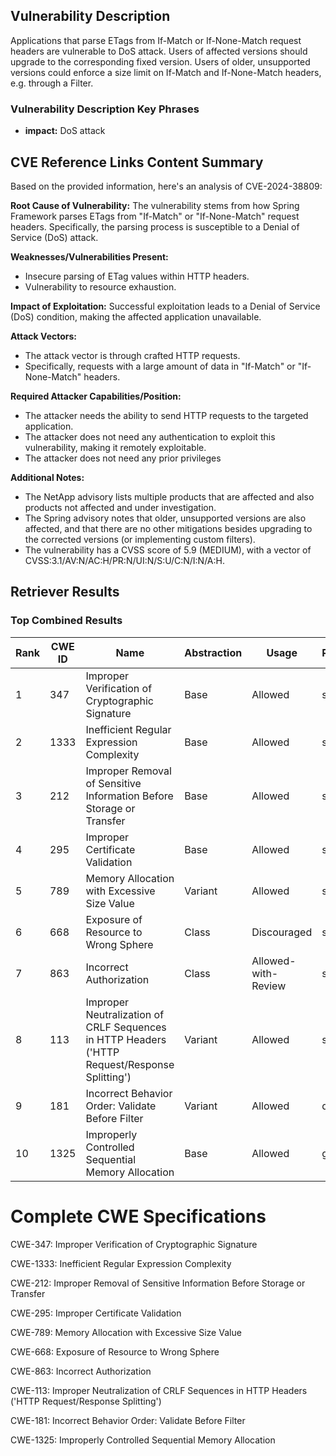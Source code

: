 ## Vulnerability Description
Applications that parse ETags from If-Match or If-None-Match request headers are vulnerable to DoS attack. Users of affected versions should upgrade to the corresponding fixed version. Users of older, unsupported versions could enforce a size limit on If-Match and If-None-Match headers, e.g. through a Filter.

### Vulnerability Description Key Phrases
- **impact:** DoS attack

## CVE Reference Links Content Summary
Based on the provided information, here's an analysis of CVE-2024-38809:

**Root Cause of Vulnerability:**
The vulnerability stems from how Spring Framework parses ETags from "If-Match" or "If-None-Match" request headers.  Specifically, the parsing process is susceptible to a Denial of Service (DoS) attack.

**Weaknesses/Vulnerabilities Present:**
- Insecure parsing of ETag values within HTTP headers.
- Vulnerability to resource exhaustion.

**Impact of Exploitation:**
Successful exploitation leads to a Denial of Service (DoS) condition, making the affected application unavailable.

**Attack Vectors:**
- The attack vector is through crafted HTTP requests.
- Specifically, requests with a large amount of data in "If-Match" or "If-None-Match" headers.

**Required Attacker Capabilities/Position:**
- The attacker needs the ability to send HTTP requests to the targeted application.
- The attacker does not need any authentication to exploit this vulnerability, making it remotely exploitable.
- The attacker does not need any prior privileges

**Additional Notes:**
- The NetApp advisory lists multiple products that are affected and also products not affected and under investigation.
- The Spring advisory notes that older, unsupported versions are also affected, and that there are no other mitigations besides upgrading to the corrected versions (or implementing custom filters).
- The vulnerability has a CVSS score of 5.9 (MEDIUM), with a vector of CVSS:3.1/AV:N/AC:H/PR:N/UI:N/S:U/C:N/I:N/A:H.

## Retriever Results

### Top Combined Results

| Rank | CWE ID | Name | Abstraction | Usage  | Retrievers | Individual Scores |
|------|--------|------|-------------|-------|------------|-------------------|
| 1 | 347 | Improper Verification of Cryptographic Signature | Base | Allowed | sparse | 0.103 |
| 2 | 1333 | Inefficient Regular Expression Complexity | Base | Allowed | sparse | 0.103 |
| 3 | 212 | Improper Removal of Sensitive Information Before Storage or Transfer | Base | Allowed | sparse | 0.095 |
| 4 | 295 | Improper Certificate Validation | Base | Allowed | sparse | 0.092 |
| 5 | 789 | Memory Allocation with Excessive Size Value | Variant | Allowed | sparse | 0.092 |
| 6 | 668 | Exposure of Resource to Wrong Sphere | Class | Discouraged | sparse | 0.092 |
| 7 | 863 | Incorrect Authorization | Class | Allowed-with-Review | sparse | 0.089 |
| 8 | 113 | Improper Neutralization of CRLF Sequences in HTTP Headers ('HTTP Request/Response Splitting') | Variant | Allowed | sparse | 0.088 |
| 9 | 181 | Incorrect Behavior Order: Validate Before Filter | Variant | Allowed | dense | 0.473 |
| 10 | 1325 | Improperly Controlled Sequential Memory Allocation | Base | Allowed | graph | 0.002 |



# Complete CWE Specifications

CWE-347: Improper Verification of Cryptographic Signature

CWE-1333: Inefficient Regular Expression Complexity

CWE-212: Improper Removal of Sensitive Information Before Storage or Transfer

CWE-295: Improper Certificate Validation

CWE-789: Memory Allocation with Excessive Size Value

CWE-668: Exposure of Resource to Wrong Sphere

CWE-863: Incorrect Authorization

CWE-113: Improper Neutralization of CRLF Sequences in HTTP Headers ('HTTP Request/Response Splitting')

CWE-181: Incorrect Behavior Order: Validate Before Filter

CWE-1325: Improperly Controlled Sequential Memory Allocation